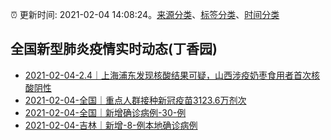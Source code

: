 :alarm_clock: 更新时间: 2021-02-04 14:08:24。[来源分类](../README.md)、[标签分类](../TAGS.md)、[时间分类](../TIMELINE.md)

## 全国新型肺炎疫情实时动态(丁香园)




- [2021-02-04-2.4｜上海浦东发现核酸结果可疑，山西涉疫奶枣食用者首次核酸阴性](http://app.cctv.com/special/cportal/detail/arti/index.html?id=ArtiLmB0k12naNxSJadYmIdm210204&isfromapp=1) 
- [2021-02-04-全国｜重点人群接种新冠疫苗3123.6万剂次](http://app.cctv.com/special/cportal/detail/arti/index.html?id=Artiw1b2vojn1LPangCI20FL210204&isfromapp=1) 
- [2021-02-04-全国｜新增确诊病例-30-例](http://app.cctv.com/special/cportal/detail/arti/index.html?id=Arti0hJ2fboMB0n2GnkHTAFD210204&isfromapp=1) 
- [2021-02-04-吉林｜新增-8-例本地确诊病例](http://app.cctv.com/special/cportal/detail/arti/index.html?id=ArtiJ1KnMZHDTvT2RG9rEbEs210204&isfromapp=1) 